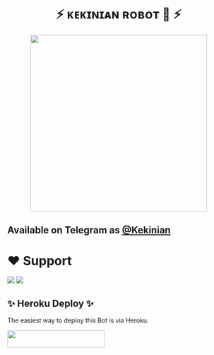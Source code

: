 <h1 align="center"><b> ⚡ ᴋᴇᴋɪɴɪᴀɴ ʀᴏʙᴏᴛ 🤖 ⚡ </b></h1>

<p align="center"><a href="https://t.me/KekiniBot"><img src="(https://telegra.ph/file/e641d3dd2ccdce6a3d934.jpg)" width="400"></a></p>

## Available on Telegram as [@Kekinian](https://t.me/KekiniBot)

# ❤️ Support
<a href="https://t.me/Kekiniangroup"><img src="https://img.shields.io/badge/Join-Telegram%20Channel-red.svg?logo=Telegram"></a>
<a href="t.me/Kekiniangroup"><img src="https://img.shields.io/badge/Join-Telegram%20Group-blue.svg?logo=telegram"></a>


## ✨ Heroku Deploy ✨
The easiest way to deploy this Bot is via Heroku.

<p align="left"><a href="https://heroku.com/deploy?template=https://github.com/izalmusic/zalRobot"> <img src="https://img.shields.io/badge/Deploy%20To%20Heroku-black?style=for-the-badge&logo=heroku" width="220" height="38.45"/></a></p>


